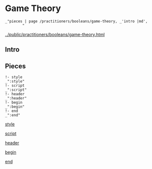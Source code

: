 # Game Theory

    _"pieces | page /practitioners/booleans/game-theory, _'intro |md',
            "

[../public/practitioners/booleans/game-theory.html](# "save:")


## Intro

## Pieces

    !- style
    _":style"
    !- script
    _":script"
    !- header
    _":header"
    !- begin
    _":begin"
    !- end
    _":end"

[style]() 

[script]()

[header]()

[begin]()

[end]()

